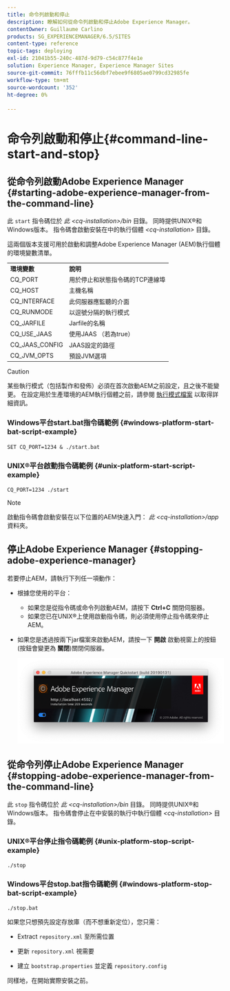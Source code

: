 ```yaml
---
title: 命令列啟動和停止
description: 瞭解如何從命令列啟動和停止Adobe Experience Manager。
contentOwner: Guillaume Carlino
products: SG_EXPERIENCEMANAGER/6.5/SITES
content-type: reference
topic-tags: deploying
exl-id: 21041b55-240c-487d-9d79-c54c877f4e1e
solution: Experience Manager, Experience Manager Sites
source-git-commit: 76fffb11c56dbf7ebee9f6805ae0799cd32985fe
workflow-type: tm+mt
source-wordcount: '352'
ht-degree: 0%

---
```


# 命令列啟動和停止{#command-line-start-and-stop}

## 從命令列啟動Adobe Experience Manager {#starting-adobe-experience-manager-from-the-command-line}

此 `start` 指令碼位於 *此 &lt;cq-installation>/bin* 目錄。 同時提供UNIX®和Windows版本。 指令碼會啟動安裝在中的執行個體 *&lt;cq-installation>* 目錄。

這兩個版本支援可用於啟動和調整Adobe Experience Manager (AEM)執行個體的環境變數清單。

<table>
 <tbody>
  <tr>
   <td><strong>環境變數 </strong></td>
   <td><strong>說明 </strong></td>
  </tr>
  <tr>
   <td>CQ_PORT</td>
   <td>用於停止和狀態指令碼的TCP連線埠<br /> </td>
  </tr>
  <tr>
   <td>CQ_HOST</td>
   <td>主機名稱<br /> </td>
  </tr>
  <tr>
   <td>CQ_INTERFACE</td>
   <td>此伺服器應監聽的介面<br /> </td>
  </tr>
  <tr>
   <td>CQ_RUNMODE</td>
   <td>以逗號分隔的執行模式<br /> </td>
  </tr>
  <tr>
   <td>CQ_JARFILE</td>
   <td>Jarfile的名稱<br /> </td>
  </tr>
  <tr>
   <td>CQ_USE_JAAS</td>
   <td>使用JAAS （若為true）<br /> </td>
  </tr>
  <tr>
   <td>CQ_JAAS_CONFIG</td>
   <td>JAAS設定的路徑<br /> </td>
  </tr>
  <tr>
   <td>CQ_JVM_OPTS</td>
   <td>預設JVM選項<br /> </td>
  </tr>
 </tbody>
</table>

>[!CAUTION]
>
>某些執行模式（包括製作和發佈）必須在首次啟動AEM之前設定，且之後不能變更。 在設定用於生產環境的AEM執行個體之前，請參閱 [執行模式檔案](/help/sites-deploying/configure-runmodes.md) 以取得詳細資訊。

### Windows平台start.bat指令碼範例 {#windows-platform-start-bat-script-example}

```shell
SET CQ_PORT=1234 & ./start.bat
```

### UNIX®平台啟動指令碼範例 {#unix-platform-start-script-example}

```shell
CQ_PORT=1234 ./start
```

>[!NOTE]
>
>啟動指令碼會啟動安裝在以下位置的AEM快速入門： *此 &lt;cq-installation>/app* 資料夾。

## 停止Adobe Experience Manager {#stopping-adobe-experience-manager}

若要停止AEM，請執行下列任一項動作：

* 根據您使用的平台：

   * 如果您是從指令碼或命令列啟動AEM，請按下 **Ctrl+C** 關閉伺服器。
   * 如果您已在UNIX®上使用啟動指令碼，則必須使用停止指令碼來停止AEM。

* 如果您是透過按兩下jar檔案來啟動AEM，請按一下 **開啟** 啟動視窗上的按鈕(按鈕會變更為 **關閉**)關閉伺服器。

  ![chlimage_1-63](assets/chlimage_1-63.png)

## 從命令列停止Adobe Experience Manager {#stopping-adobe-experience-manager-from-the-command-line}

此 `stop` 指令碼位於 *此 &lt;cq-installation>/bin* 目錄。 同時提供UNIX®和Windows版本。 指令碼會停止在中安裝的執行中執行個體 *&lt;cq-installation>* 目錄。

### UNIX®平台停止指令碼範例 {#unix-platform-stop-script-example}

```shell
./stop
```

### Windows平台stop.bat指令碼範例 {#windows-platform-stop-bat-script-example}

```shell
./stop.bat
```

如果您只想預先設定存放庫（而不想重新定位），您只需：

* Extract `repository.xml` 至所需位置

* 更新 `repository.xml` 視需要

* 建立 `bootstrap.properties` 並定義 `repository.config`

同樣地，在開始實際安裝之前。

